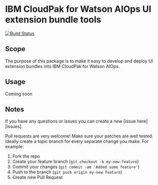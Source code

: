 # IBM CloudPak for Watson AIOps UI extension bundle tools

[![Build Status](https://travis-ci.org/IBM/cp4waiops-ui-bundle-tools.svg?branch=master)](https://travis-ci.org/IBM/cp4waiops-ui-bundle-tools)

## Scope
The purpose of this package is to make it easy to develop and deploy UI extension bundles
into IBM CloudPak for Watson AIOps.

## Usage
Coming soon

## Notes
If you have any questions or issues you can create a new [issue here][issues].

Pull requests are very welcome! Make sure your patches are well tested.
Ideally create a topic branch for every separate change you make. For
example:

1. Fork the repo
2. Create your feature branch (`git checkout -b my-new-feature`)
3. Commit your changes (`git commit -am 'Added some feature'`)
4. Push to the branch (`git push origin my-new-feature`)
5. Create new Pull Request
